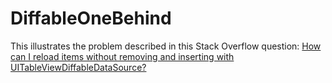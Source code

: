 # DiffableOneBehind

This illustrates the problem described in this Stack Overflow question: [How can I reload items without removing and inserting with UITableViewDiffableDataSource?](https://stackoverflow.com/q/60620906/412107)
